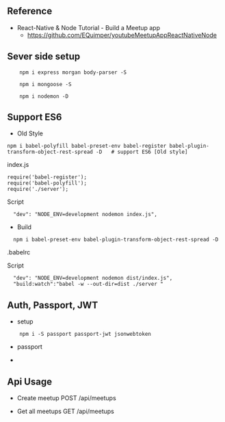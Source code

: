 ## Reference
- React-Native & Node Tutorial - Build a Meetup app
    - https://github.com/EQuimper/youtubeMeetupAppReactNativeNode

## Sever side setup
```
    npm i express morgan body-parser -S

    npm i mongoose -S

    npm i nodemon -D
```

## Support ES6
- Old Style
```
npm i babel-polyfill babel-preset-env babel-register babel-plugin-transform-object-rest-spread -D   # support ES6 [Old style]
```
index.js 
```
require('babel-register');
require('babel-polyfill');
require('./server');
```
Script
```
  "dev": "NODE_ENV=development nodemon index.js",
```
- Build
```
  npm i babel-preset-env babel-plugin-transform-object-rest-spread -D
```

.babelrc

Script
```
  "dev": "NODE_ENV=development nodemon dist/index.js",
  "build:watch":"babel -w --out-dir=dist ./server "
```



## Auth, Passport, JWT
- setup
```
    npm i -S passport passport-jwt jsonwebtoken
```
- passport

- 

## Api Usage
- Create meetup
  POST /api/meetups

- Get all meetups
  GET /api/meetups



